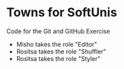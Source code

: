 # Towns for SoftUnis
Code for the Git and GitHub Exercise
* Misho takes the role "Editor"
* Rositsa takes the role "Shuffler"
* Rositsa takes the role "Styler"
